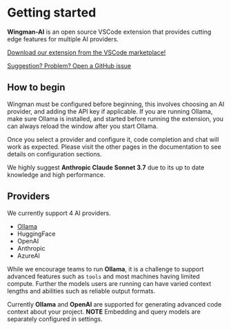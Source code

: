 # Getting started

**Wingman-AI** is an open source VSCode extension that provides cutting edge features for multiple AI providers.

[Download our extension from the VSCode marketplace!](https://marketplace.visualstudio.com/items?itemName=WingMan.wing-man)

[Suggestion? Problem? Open a GitHub issue](https://github.com/RussellCanfield/wingman-ai)

## How to begin

Wingman must be configured before beginning, this involves choosing an AI provider, and adding the API key if applicable.
If you are running Ollama, make sure Ollama is installed, and started before running the extension, you can always reload the window after you start Ollama.

Once you select a provider and configure it, code completion and chat will work as expected. Please visit the other pages in the documentation to see details on configuration sections.

We highly suggest **Anthropic Claude Sonnet 3.7** due to its up to date knowledge and high performance.

## Providers

We currently support 4 AI providers.

-   [Ollama](https://ollama.ai/)
-   HuggingFace
-   OpenAI
-   Anthropic
-   AzureAI

While we encourage teams to run **Ollama**, it is a challenge to support advanced features such as `tools` and most machines having limited compute.
Further the models users are running can have varied context lengths and abilities such as reliable output formats.

Currently **Ollama** and **OpenAI** are supported for generating advanced code context about your project. **NOTE** Embedding and query models are separately configured in settings.